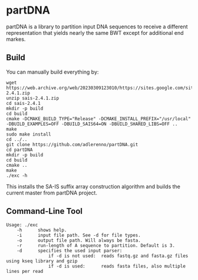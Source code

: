 # partDNA

partDNA is a library to partition input DNA sequences to receive a different representation that yields nearly the same BWT except for additional end markes. 

## Build

You can manually build everything by:

```
wget https://web.archive.org/web/20230309123010/https://sites.google.com/site/yuta256/sais-2.4.1.zip
unzip sais-2.4.1.zip
cd sais-2.4.1
mkdir -p build
cd build
cmake -DCMAKE_BUILD_TYPE="Release" -DCMAKE_INSTALL_PREFIX="/usr/local" -DBUILD_EXAMPLES=OFF -DBUILD_SAIS64=ON -DBUILD_SHARED_LIBS=OFF ..
make
sudo make install
cd ../..
git clone https://github.com/adlerenno/partDNA.git
cd partDNA
mkdir -p build
cd build
cmake ..
make
./exc -h
```

This installs the SA-IS suffix array construction algorithm and builds the current master from partDNA project.

## Command-Line Tool

```
Usage: ./exc
    -h      shows help.
    -i      input file path. See -d for file types.
    -o      output file path. Will always be fasta.
    -r      run-length of A sequence to partition. Default is 3.
    -d      specifies the used input parser:
                if -d is not used:  reads fastq.gz and fasta.gz files using kseq library and gzip
                if -d is used:      reads fasta files, also multiple lines per read
```
